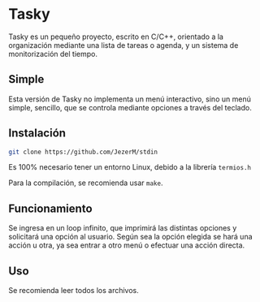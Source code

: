 # Tasky
Tasky es un pequeño proyecto, escrito en C/C++, orientado a la organización mediante una lista de tareas o agenda, y un sistema de monitorización del tiempo.

## Simple
Esta versión de Tasky no implementa un menú interactivo, sino un menú simple, sencillo, que se controla mediante opciones a través del teclado.

## Instalación
```bash
git clone https://github.com/JezerM/stdin
```
Es 100% necesario tener un entorno Linux, debido a la librería `termios.h`

Para la compilación, se recomienda usar `make`.

## Funcionamiento
Se ingresa en un loop infinito, que imprimirá las distintas opciones y solicitará una opción al usuario. Según sea la opción elegida se hará una acción u otra, ya sea entrar a otro menú o efectuar una acción directa.

## Uso
Se recomienda leer todos los archivos.
